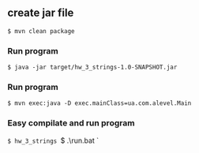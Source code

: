 ## create jar file ###
`$ mvn clean package`
### Run program ###
`$ java -jar target/hw_3_strings-1.0-SNAPSHOT.jar `
### Run program ###
`$ mvn exec:java -D exec.mainClass=ua.com.alevel.Main `

### Easy compilate and run program ###
`$ hw_3_strings
`$ .\run.bat `